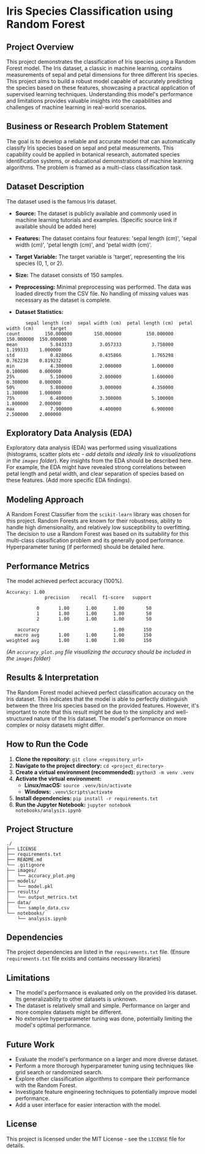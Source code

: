 # Iris Species Classification using Random Forest

## Project Overview

This project demonstrates the classification of Iris species using a Random Forest model.  The Iris dataset, a classic in machine learning, contains measurements of sepal and petal dimensions for three different Iris species. This project aims to build a robust model capable of accurately predicting the species based on these features, showcasing a practical application of supervised learning techniques.  Understanding this model's performance and limitations provides valuable insights into the capabilities and challenges of machine learning in real-world scenarios.

## Business or Research Problem Statement

The goal is to develop a reliable and accurate model that can automatically classify Iris species based on sepal and petal measurements. This capability could be applied in botanical research, automated species identification systems, or educational demonstrations of machine learning algorithms.  The problem is framed as a multi-class classification task.

## Dataset Description

The dataset used is the famous Iris dataset.  

* **Source:** The dataset is publicly available and commonly used in machine learning tutorials and examples.  (Specific source link if available should be added here)
* **Features:** The dataset contains four features: 'sepal length (cm)', 'sepal width (cm)', 'petal length (cm)', and 'petal width (cm)'.
* **Target Variable:** The target variable is 'target', representing the Iris species (0, 1, or 2).
* **Size:** The dataset consists of 150 samples.
* **Preprocessing:** Minimal preprocessing was performed. The data was loaded directly from the CSV file.  No handling of missing values was necessary as the dataset is complete.


* **Dataset Statistics:**

```
       sepal length (cm)  sepal width (cm)  petal length (cm)  petal width (cm)      target
count         150.000000        150.000000         150.000000        150.000000  150.000000
mean            5.843333          3.057333           3.758000          1.199333    1.000000
std             0.828066          0.435866           1.765298          0.762238    0.819232
min             4.300000          2.000000           1.000000          0.100000    0.000000
25%             5.100000          2.800000           1.600000          0.300000    0.000000
50%             5.800000          3.000000           4.350000          1.300000    1.000000
75%             6.400000          3.300000           5.100000          1.800000    2.000000
max             7.900000          4.400000           6.900000          2.500000    2.000000
```

## Exploratory Data Analysis (EDA)

Exploratory data analysis (EDA) was performed using visualizations (histograms, scatter plots etc -  *add details and ideally link to visualizations in the `images` folder*).  Key insights from the EDA should be described here. For example,  the EDA might have revealed strong correlations between petal length and petal width,  and clear separation of species based on these features. (Add more specific EDA findings).


## Modeling Approach

A Random Forest Classifier from the `scikit-learn` library was chosen for this project. Random Forests are known for their robustness, ability to handle high dimensionality, and relatively low susceptibility to overfitting.  The decision to use a Random Forest was based on its suitability for this multi-class classification problem and its generally good performance.  Hyperparameter tuning (if performed) should be detailed here.


## Performance Metrics

The model achieved perfect accuracy (100%).

```
Accuracy: 1.00
              precision    recall  f1-score   support

           0       1.00      1.00      1.00        50
           1       1.00      1.00      1.00        50
           2       1.00      1.00      1.00        50

    accuracy                           1.00       150
   macro avg       1.00      1.00      1.00       150
weighted avg       1.00      1.00      1.00       150
```

*(An `accuracy_plot.png` file visualizing the accuracy should be included in the `images` folder)*


## Results & Interpretation

The Random Forest model achieved perfect classification accuracy on the Iris dataset. This indicates that the model is able to perfectly distinguish between the three Iris species based on the provided features. However, it's important to note that this result might be due to the simplicity and well-structured nature of the Iris dataset.  The model's performance on more complex or noisy datasets might differ.


## How to Run the Code

1. **Clone the repository:** `git clone <repository_url>`
2. **Navigate to the project directory:** `cd <project_directory>`
3. **Create a virtual environment (recommended):** `python3 -m venv .venv`
4. **Activate the virtual environment:**
   * **Linux/macOS:** `source .venv/bin/activate`
   * **Windows:** `.venv\Scripts\activate`
5. **Install dependencies:** `pip install -r requirements.txt`
6. **Run the Jupyter Notebook:** `jupyter notebook notebooks/analysis.ipynb`


## Project Structure

```
./
├── LICENSE
├── requirements.txt
├── README.md
└── .gitignore
├── images/
│   └── accuracy_plot.png
├── models/
│   └── model.pkl
├── results/
│   └── output_metrics.txt
├── data/
│   └── sample_data.csv
└── notebooks/
    └── analysis.ipynb
```


## Dependencies

The project dependencies are listed in the `requirements.txt` file.  (Ensure `requirements.txt` file exists and contains necessary libraries)


## Limitations

* The model's performance is evaluated only on the provided Iris dataset.  Its generalizability to other datasets is unknown.
* The dataset is relatively small and simple.  Performance on larger and more complex datasets might be different.
* No extensive hyperparameter tuning was done, potentially limiting the model's optimal performance.


## Future Work

* Evaluate the model's performance on a larger and more diverse dataset.
* Perform a more thorough hyperparameter tuning using techniques like grid search or randomized search.
* Explore other classification algorithms to compare their performance with the Random Forest.
* Investigate feature engineering techniques to potentially improve model performance.
* Add a user interface for easier interaction with the model.


## License

This project is licensed under the MIT License - see the `LICENSE` file for details.
